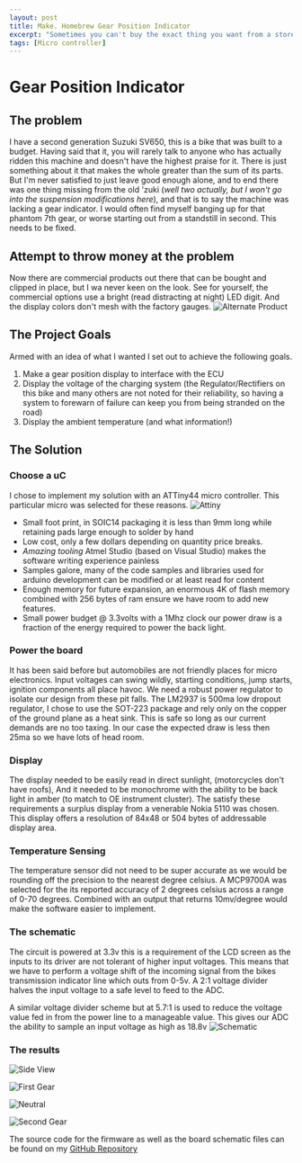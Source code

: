 ```yaml
---
layout: post
title: Make. Homebrew Gear Position Indicator
excerpt: "Sometimes you can't buy the exact thing you want from a store, those are great situations. Let me show you a hardware project where I designed the circuit and coded the firmware."
tags: [Micro controller]
---
```


# Gear Position Indicator

## The problem

I have a second generation Suzuki SV650, this is a bike that was built to a budget. Having said that it, you will rarely talk to anyone who has actually ridden this machine and doesn't have the highest praise for it. There is just something about it that makes the whole greater than the sum of its parts. But I'm never satisfied to just leave good enough alone, and to end there was one thing missing from the old 'zuki (*well two actually, but I won't go into the suspension modifications here*), and that is to say the machine was lacking a gear indicator. I would often find myself banging up for that phantom 7th gear, or worse starting out from a standstill in second. This needs to be fixed.

## Attempt to throw money at the problem

Now there are commercial products out there that can be bought and clipped in place, but I wa never keen on the look. See for yourself, the commercial options use a bright (read distracting at night) LED digit. And the display colors don't mesh with the factory gauges.
![Alternate Product](/assets/images/2018/03/18/gipro%20sv.jpg)

## The Project Goals

Armed with an idea of what I wanted I set out to achieve the following goals.

1. Make a gear position display to interface with the ECU
1. Display the voltage of the charging system (the Regulator/Rectifiers on this bike and many others are not noted for their reliability, so having a system to forewarn of failure can keep you from being stranded on the road)
1. Display the ambient temperature (and what information!)

## The Solution

### Choose a uC

I chose to implement my solution with an ATTiny44 micro controller. This particular micro was selected for these reasons.
![Attiny](https://raw.githubusercontent.com/RaysceneNS/SV-650-GearPositionIndicator/master/img/ATtinyx4.png)

- Small foot print, in SOIC14 packaging it is less than 9mm long while retaining pads large enough to solder by hand
- Low cost, only a few dollars depending on quantity price breaks.
- *Amazing tooling* Atmel Studio (based on Visual Studio) makes the software writing experience painless
- Samples galore, many of the code samples and libraries used for arduino development can be modified or at least read for content
- Enough memory for future expansion, an enormous 4K of flash memory combined with 256 bytes of ram ensure we have room to add new features.
- Small power budget @ 3.3volts with a 1Mhz clock our power draw is a fraction of the energy required to power the back light.

### Power the board

It has been said before but automobiles are not friendly places for micro electronics. Input voltages can swing wildly, starting conditions, jump starts, ignition components all place havoc. We need a robust power regulator to isolate our design from these pit falls. The LM2937 is 500ma low dropout regulator, I chose to use the SOT-223 package and rely only on the copper of the ground plane as a heat sink. This is safe so long as our current demands are no too taxing. In our case the expected draw is less then 25ma so we have lots of head room.

### Display

The display needed to be easily read in direct sunlight, (motorcycles don't have roofs), And it needed to be monochrome with the ability to be back light in amber (to match to OE instrument cluster). The satisfy these requirements a surplus display from a venerable Nokia 5110 was chosen. This display offers a resolution of 84x48 or 504 bytes of addressable display area.

### Temperature Sensing

The temperature sensor did not need to be super accurate as we would be rounding off the precision to the nearest degree celsius. A MCP9700A was selected for the its reported accuracy of 2 degrees celsius across a range of 0-70 degrees. Combined with an output that returns 10mv/degree would make the software easier to implement.

### The schematic

The circuit is powered at 3.3v this is a requirement of the LCD screen as the inputs to its driver are not tolerant of higher input voltages. This means that we have to perform a voltage shift of the incoming signal from the bikes transmission indicator line which outs from 0-5v. A 2:1 voltage divider halves the input voltage to a safe level to feed to the ADC.

A similar voltage divider scheme but at 5.7:1 is used to reduce the voltage value fed in from the power line to a manageable value. This gives our ADC the ability to sample  an input voltage as high as 18.8v
![Schematic](/assets/images/2018/03/18/schematic.png)

### The results

![Side View](/assets/images/2018/03/18/img1.jpg)

![First Gear](/assets/images/2018/03/18/img2.jpg)

![Neutral](/assets/images/2018/03/18/img3.jpg)

![Second Gear](/assets/images/2018/03/18/img4.jpg)

The source code for the firmware as well as the board schematic files can be found on my [GitHub Repository](https://github.com/RaysceneNS/SV-650-GearPositionIndicator)
